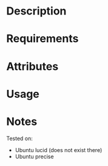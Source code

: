 Description
===========

Requirements
============

Attributes
==========

Usage
=====

Notes
=====

Tested on:

* Ubuntu lucid (does not exist there)
* Ubuntu precise
